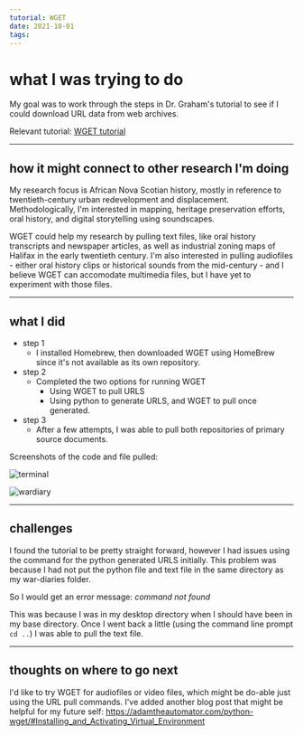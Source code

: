 ```yaml
---
tutorial: WGET
date: 2021-10-01
tags: 
---
```


# what I was trying to do

My goal was to work through the steps in Dr. Graham's tutorial to see if I could download URL data from web archives.

Relevant tutorial: [WGET tutorial](https://graddh.netlify.app/docs/tutorials/wget/)

___

## how it might connect to other research I'm doing

My research focus is African Nova Scotian history, mostly in reference to twentieth-century urban redevelopment and displacement. Methodologically, I'm interested in mapping, heritage preservation efforts, oral history, and digital storytelling using soundscapes. 

WGET could help my research by pulling text files, like oral history transcripts and newspaper articles, as well as industrial zoning maps of Halifax in the early twentieth century. I'm also interested in pulling audiofiles - either oral history clips or historical sounds from the mid-century - and I believe WGET can accomodate multimedia files, but I have yet to experiment with those files.

---

## what I did

+ step 1  
	+ I installed Homebrew, then downloaded WGET using HomeBrew since it's not available as its own repository.
+ step 2
	+ Completed the two options for running WGET
		+ Using WGET to pull URLS
		+ Using python to generate URLS, and WGET to pull once generated.
+ step 3
	+ After a few attempts, I was able to pull both repositories of primary source documents.

Screenshots of the code and file pulled:

![terminal](pulling-war-diary)

![wardiary](war-diary)

---

## challenges 

I found the tutorial to be pretty straight forward, however I had issues using the command for the python generated URLS initially. This problem was because I had not put the python file and text file in the same directory as my war-diaries folder.

So I would get an error message: *command not found*

This was because I was in my desktop directory when I should have been in my base directory. Once I went back a little (using the command line prompt `cd ..`) I was able to pull the text file.

___

## thoughts on where to go next

I'd like to try WGET for audiofiles or video files, which might be do-able just using the URL pull commands. I've added another blog post that might be helpful for my future self: https://adamtheautomator.com/python-wget/#Installing_and_Activating_Virtual_Environment